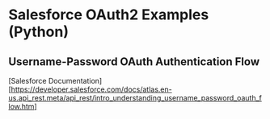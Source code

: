 # Salesforce OAuth2 Examples (Python)

## Username-Password OAuth Authentication Flow
[Salesforce Documentation][https://developer.salesforce.com/docs/atlas.en-us.api_rest.meta/api_rest/intro_understanding_username_password_oauth_flow.htm]

